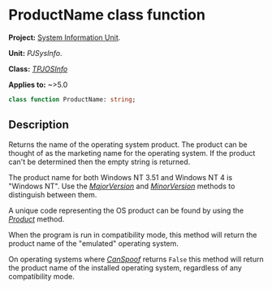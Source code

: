 # ProductName class function

**Project:** [System Information Unit](../API.md).

**Unit:** _PJSysInfo_.

**Class:** _[TPJOSInfo](./TPJOSInfo.md)_

**Applies to:** ~>5.0

```pascal
class function ProductName: string;
```

## Description

Returns the name of the operating system product. The product can be thought of as the marketing name for the operating system. If the product can't be determined then the empty string is returned.

The product name for both Windows NT 3.51 and Windows NT 4 is "Windows NT". Use the _[MajorVersion](./TPJOSInfo-MajorVersion.md)_ and _[MinorVersion](./TPJOSInfo-MinorVersion.md)_ methods to distinguish between them.

A unique code representing the OS product can be found by using the _[Product](./TPJOSInfo-Product.md)_ method.

When the program is run in compatibility mode, this method will return the product name of the "emulated" operating system.

On operating systems where _[CanSpoof](./TPJOSInfo-CanSpoof.md)_ returns `False` this method will return the product name of the installed operating system, regardless of any compatibility mode.
